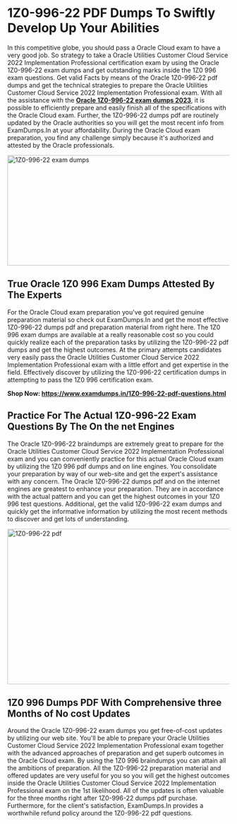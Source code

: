 <h1><strong>1Z0-996-22 PDF Dumps To Swiftly Develop Up Your Abilities</strong></h1>
<p>In this competitive globe, you should pass a Oracle Cloud exam to have a very good job. So strategy to take a Oracle Utilities Customer Cloud Service 2022 Implementation Professional certification exam by using the Oracle 1Z0-996-22 exam dumps and get outstanding marks inside the 1Z0 996 exam questions. Get valid Facts by means of the Oracle 1Z0-996-22 pdf dumps and get the technical strategies to prepare the Oracle Utilities Customer Cloud Service 2022 Implementation Professional exam. With all the assistance with the <strong><a href="https://www.examdumps.in/1Z0-996-22-pdf-questions.html">Oracle 1Z0-996-22 exam dumps 2023</a></strong>, it is possible to efficiently prepare and easily finish all of the specifications with the Oracle Cloud exam. Further, the 1Z0-996-22 dumps pdf are routinely updated by the Oracle authorities so you will get the most recent info from ExamDumps.In at your affordability. During the Oracle Cloud exam preparation, you find any challenge simply because it's authorized and attested by the Oracle professionals.</p>
<p><img src="https://i.ibb.co/zxJwW90/Copy-of-Online-Classes-Twitter-header-post-Made-with-Poster-My-Wall-1.png" alt="1Z0-996-22 exam dumps" width="750" height="250" /></p>
<h2><strong>True Oracle 1Z0 996 Exam Dumps Attested By The Experts</strong></h2>
<p>For the Oracle Cloud exam preparation you've got required genuine preparation material so check out ExamDumps.In and get the most effective 1Z0-996-22 dumps pdf and preparation material from right here. The 1Z0 996 exam dumps are available at a really reasonable cost so you could quickly realize each of the preparation tasks by utilizing the 1Z0-996-22 pdf dumps and get the highest outcomes. At the primary attempts candidates very easily pass the Oracle Utilities Customer Cloud Service 2022 Implementation Professional exam with a little effort and get expertise in the field. Effectively discover by utilizing the 1Z0-996-22 certification dumps in attempting to pass the 1Z0 996 certification exam.</p>
<p><strong>Shop Now:&nbsp;<a href="https://www.examdumps.in/1Z0-996-22-pdf-questions.html">https://www.examdumps.in/1Z0-996-22-pdf-questions.html</a></strong></p>
<h2><strong>Practice For The Actual 1Z0-996-22 Exam Questions By The On the net Engines</strong></h2>
<p>The Oracle 1Z0-996-22 braindumps are extremely great to prepare for the Oracle Utilities Customer Cloud Service 2022 Implementation Professional exam and you can conveniently practice for this actual Oracle Cloud exam by utilizing the 1Z0 996 pdf dumps and on line engines. You consolidate your preparation by way of our web-site and get the expert's assistance with any concern. The Oracle 1Z0-996-22 dumps pdf and on the internet engines are greatest to enhance your preparation. They are in accordance with the actual pattern and you can get the highest outcomes in your 1Z0 996 test questions. Additional, get the valid 1Z0-996-22 exam dumps and quickly get the informative information by utilizing the most recent methods to discover and get lots of understanding.</p>
<p><a href="https://www.examdumps.in/1Z0-996-22-pdf-questions.html"><img src="https://i.ibb.co/QkNtdwY/Copy-of-Zoom-Online-Classes-Facebook-Share-Po-Made-with-Poster-My-Wall-1.jpg" alt="1Z0-996-22 pdf" width="670" height="352" /></a></p>
<h2><strong>1Z0 996 Dumps PDF With Comprehensive three Months of No cost Updates</strong></h2>
<p>Around the Oracle 1Z0-996-22 exam dumps you get free-of-cost updates by utilizing our web site. You'll be able to prepare your Oracle Utilities Customer Cloud Service 2022 Implementation Professional exam together with the advanced approaches of preparation and get superb outcomes in the Oracle Cloud exam. By using the 1Z0 996 braindumps you can attain all the ambitions of preparation. All the 1Z0-996-22 preparation material and offered updates are very useful for you so you will get the highest outcomes inside the Oracle Utilities Customer Cloud Service 2022 Implementation Professional exam on the 1st likelihood. All of the updates is often valuable for the three months right after 1Z0-996-22 dumps pdf purchase. Furthermore, for the client's satisfaction, ExamDumps.In provides a worthwhile refund policy around the 1Z0-996-22 pdf questions.</p>
